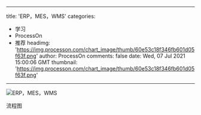 
---
title: 'ERP，MES，WMS'
categories: 
 - 学习
 - ProcessOn
 - 推荐
headimg: 'https://img.processon.com/chart_image/thumb/60e53c18f346fb601d05f63f.png'
author: ProcessOn
comments: false
date: Wed, 07 Jul 2021 15:00:06 GMT
thumbnail: 'https://img.processon.com/chart_image/thumb/60e53c18f346fb601d05f63f.png'
---

<div>   
<img class="thumb" alt="ERP，MES，WMS" src="https://img.processon.com/chart_image/thumb/60e53c18f346fb601d05f63f.png" referrerpolicy="no-referrer">
<p>流程图</p>  
</div>
            